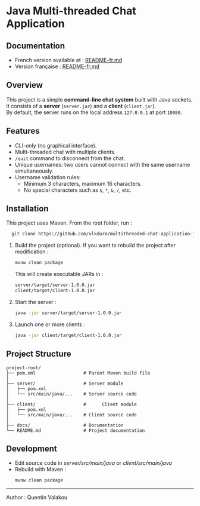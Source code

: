 # Java Multi-threaded Chat Application

## Documentation

- French version available at : [README-fr.md](docs/README-fr.md)
- Version française : [README-fr.md](docs/README-fr.md)

## Overview

This project is a simple **command-line chat system** built with Java sockets.  
It consists of a **server** (`server.jar`) and a **client** (`client.jar`).  
By default, the server runs on the local address `127.0.0.1` at port `10080`.

## Features

- CLI-only (no graphical interface).
- Multi-threaded chat with multiple clients.
- `/quit` command to disconnect from the chat.
- Unique usernames: two users cannot connect with the same username simultaneously.
- Username validation rules:
  - Minimum 3 characters, maximum 16 characters.
  - No special characters such as `$`, `*`, `&`, `/`, etc.

## Installation

This project uses Maven.
From the root folder, run :
 ```bash
   git clone https://github.com/vlkduro/multithreaded-chat-application-java.git
   ```


1. Build the project (optional).
   If you want to rebuild the project after modification :

   ```bash
   mvnw clean package
   ```

   This will create executable JARs in :

   ```bash
   server/target/server-1.0.0.jar
   client/target/client-1.0.0.jar
   ```

2. Start the server :
   ```bash
   java -jar server/target/server-1.0.0.jar
   ```
3. Launch one or more clients :
   ```bash
   java -jar client/target/client-1.0.0.jar
   ```

## Project Structure

```
project-root/
├── pom.xml                  # Parent Maven build file
│
├── server/                  # Server module
│   ├── pom.xml
│   └── src/main/java/...    # Server source code
│
├── client/                  #      Client module
│   ├── pom.xml
│   └── src/main/java/...    # Client source code
│
├── docs/                    # Documentation
└── README.md                # Project documentation
```

## Development

- Edit source code in _server/src/main/java_ or _client/src/main/java_
- Rebuild with Maven :
  ```bash
  mvnw clean package
  ```

---

Author : Quentin Valakou
